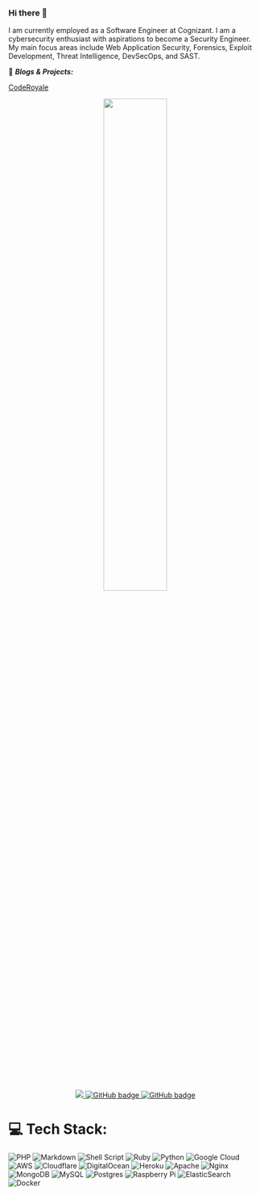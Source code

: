 
### Hi there 👋

I am currently employed as a Software Engineer at Cognizant. I am a cybersecurity enthusiast with aspirations to become a Security Engineer. My main focus areas include Web Application Security, Forensics, Exploit Development, Threat Intelligence, DevSecOps, and SAST.

:notebook: ***Blogs & Projects:***

[CodeRoyale](https://github.com/CodeRoyale)


<p align="center"><img width="50%" src="https://media.giphy.com/media/v1.Y2lkPTc5MGI3NjExY3pkOGlsdjhnb3Q4bnBxMDZtM3gzMHU3Mm5sYXh2OWJmaGRud29yYSZlcD12MV9pbnRlcm5hbF9naWZfYnlfaWQmY3Q9Zw/sScfsBoK1p5D4Fi58a/giphy.gif" /></p>



<p align="center">
  <a href="http://twitter.com/vuld0">
    <img src="https://img.shields.io/twitter/follow/egeblc?label=Twitter&logo=twitter&style=for-the-badge" />
  </a>
  <a href="https://github.com/vuld0?tab=followers">
    <img src="https://img.shields.io/github/followers/vuld0?label=Followers&logo=GitHub&style=for-the-badge" alt="GitHub badge" />
  </a>
  <a href="https://linkedin.com/in/chiragbablani0">
    <img src="https://img.shields.io/badge/LinkedIn-%230077B5.svg?logo=linkedin&logoColor=white&style=for-the-badge" alt="GitHub badge" />
  </a>
</p>



<!-- I stole this README design from https://github.com/vuld0 and I didn't even look at the markdown :P -->

# 💻 Tech Stack:
   ![PHP](https://img.shields.io/badge/php-%23777BB4.svg?style=for-the-badge&logo=php&logoColor=white) ![Markdown](https://img.shields.io/badge/markdown-%23000000.svg?style=for-the-badge&logo=markdown&logoColor=white) ![Shell Script](https://img.shields.io/badge/shell_script-%23121011.svg?style=for-the-badge&logo=gnu-bash&logoColor=white) ![Ruby](https://img.shields.io/badge/ruby-%23CC342D.svg?style=for-the-badge&logo=ruby&logoColor=white) ![Python](https://img.shields.io/badge/python-3670A0?style=for-the-badge&logo=python&logoColor=ffdd54) ![Google Cloud](https://img.shields.io/badge/Google%20Cloud-%234285F4.svg?style=for-the-badge&logo=google-cloud&logoColor=white) ![AWS](https://img.shields.io/badge/AWS-%23FF9900.svg?style=for-the-badge&logo=amazon-aws&logoColor=white) ![Cloudflare](https://img.shields.io/badge/Cloudflare-F38020?style=for-the-badge&logo=Cloudflare&logoColor=white) ![DigitalOcean](https://img.shields.io/badge/DigitalOcean-%230167ff.svg?style=for-the-badge&logo=digitalOcean&logoColor=white) ![Heroku](https://img.shields.io/badge/heroku-%23430098.svg?style=for-the-badge&logo=heroku&logoColor=white) ![Apache](https://img.shields.io/badge/apache-%23D42029.svg?style=for-the-badge&logo=apache&logoColor=white) ![Nginx](https://img.shields.io/badge/nginx-%23009639.svg?style=for-the-badge&logo=nginx&logoColor=white)  ![MongoDB](https://img.shields.io/badge/MongoDB-%234ea94b.svg?style=for-the-badge&logo=mongodb&logoColor=white) ![MySQL](https://img.shields.io/badge/mysql-%2300f.svg?style=for-the-badge&logo=mysql&logoColor=white) ![Postgres](https://img.shields.io/badge/postgres-%23316192.svg?style=for-the-badge&logo=postgresql&logoColor=white)  ![Raspberry Pi](https://img.shields.io/badge/-RaspberryPi-C51A4A?style=for-the-badge&logo=Raspberry-Pi) ![ElasticSearch](https://img.shields.io/badge/-ElasticSearch-005571?style=for-the-badge&logo=elasticsearch) ![Docker](https://img.shields.io/badge/docker-%230db7ed.svg?style=for-the-badge&logo=docker&logoColor=white)
